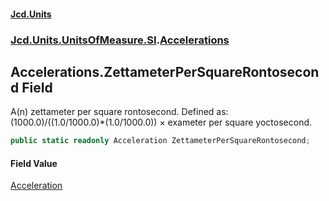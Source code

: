 #### [Jcd.Units](index.md 'index')
### [Jcd.Units.UnitsOfMeasure.SI](Jcd.Units.UnitsOfMeasure.SI.md 'Jcd.Units.UnitsOfMeasure.SI').[Accelerations](Accelerations.md 'Jcd.Units.UnitsOfMeasure.SI.Accelerations')

## Accelerations.ZettameterPerSquareRontosecond Field

A(n) zettameter per square rontosecond. Defined as: (1000.0)/((1.0/1000.0)*(1.0/1000.0)) × exameter per square yoctosecond.

```csharp
public static readonly Acceleration ZettameterPerSquareRontosecond;
```

#### Field Value
[Acceleration](Acceleration.md 'Jcd.Units.UnitTypes.Acceleration')